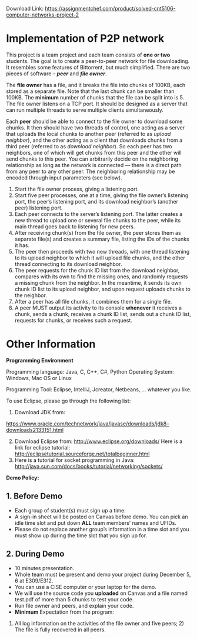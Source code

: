 Download Link: https://assignmentchef.com/product/solved-cnt5106-computer-networks-project-2
<br>
<h1>Implementation of P2P network</h1>




This project is a team project and each team consists of <strong>one or two</strong> students. The goal is to create a peer-to-peer network for file downloading. It resembles some features of Bittorrent, but much simplified. There are two pieces of software – <strong><em>peer</em></strong> and <strong><em>file owner</em></strong>.




The <strong>file owner</strong> has a file, and it breaks the file into chunks of 100KB, each stored as a separate file. Note that the last chunk can be smaller than 100KB. The <strong>minimum</strong> number of chunks that the file can be split into is 5. The file owner listens on a TCP port. It should be designed as a server that can run multiple threads to serve multiple clients simultaneously.




Each <strong>peer</strong> should be able to connect to the file owner to download some chunks. It then should have two threads of control, one acting as a server that uploads the local chunks to another peer (referred to as <em>upload neighbor</em>), and the other acting as a client that downloads chunks from a third peer (referred to as <em>download neighbor</em>). So each peer has two neighbors, one of which will get chunks from this peer and the other will send chunks to this peer. You can arbitrarily decide on the neighboring relationship as long as the network is connected — there is a direct path from any peer to any other peer. The neighboring relationship may be encoded through input parameters (see below).




<ol>

 <li>Start the file owner process, giving a listening port.</li>

 <li>Start five peer processes, one at a time, giving the file owner’s listening port, the peer’s listening port, and its download neighbor’s (another peer) listening port.</li>

 <li>Each peer connects to the server’s listening port. The latter creates a new thread to upload one or several file chunks to the peer, while its main thread goes back to listening for new peers.</li>

 <li>After receiving chunk(s) from the file owner, the peer stores them as separate file(s) and creates a summary file, listing the IDs of the chunks it has.</li>

 <li>The peer then proceeds with two new threads, with one thread listening to its upload neighbor to which it will upload file chunks, and the other thread connecting to its download neighbor.</li>

 <li>The peer requests for the chunk ID list from the download neighbor, compares with its own to find the missing ones, and randomly requests a missing chunk from the neighbor. In the meantime, it sends its own chunk ID list to its upload neighbor, and upon request uploads chunks to the neighbor.</li>

 <li>After a peer has all file chunks, it combines them for a single file.</li>

 <li>A peer MUST output its activity to its console <strong>whenever</strong> it receives a chunk, sends a chunk, receives a chunk ID list, sends out a chunk ID list, requests for chunks, or receives such a request.</li>

</ol>







<h1>Other Information</h1>

<strong>Programming Environment </strong>

Programming language:  Java, C, C++, C#, Python Operating System: Windows, Mac OS or Linux

Programming Tool: Eclipse, IntelliJ, Jcreator, Netbeans, … whatever you like.




To use Eclipse, please go through the following list:

<ol>

 <li>Download JDK from:</li>

</ol>

<a href="https://www.oracle.com/technetwork/java/javase/downloads/jdk8-downloads-2133151.html">https://www.oracle.com/technetwork/java/javase/downloads/jdk8</a><a href="https://www.oracle.com/technetwork/java/javase/downloads/jdk8-downloads-2133151.html">–</a><a href="https://www.oracle.com/technetwork/java/javase/downloads/jdk8-downloads-2133151.html">downloads</a><a href="https://www.oracle.com/technetwork/java/javase/downloads/jdk8-downloads-2133151.html">2133151.html</a>

<ol start="2">

 <li>Download Eclipse from: <a href="https://www.eclipse.org/downloads/">http://www.eclipse.org/downloads/</a> Here is a link for eclipse tutorial: <a href="http://eclipsetutorial.sourceforge.net/totalbeginner.html">http://eclipsetutorial.sourceforge.net/totalbeginner.html</a></li>

 <li>Here is a tutorial for socket programming in Java: <a href="http://java.sun.com/docs/books/tutorial/networking/sockets/">http://java.sun.com/docs/books/tutorial/networking/sockets/</a></li>

</ol>




<strong>Demo Policy: </strong>

<h2>1. Before Demo</h2>

<ul>

 <li>Each group of student(s) must sign up a time.</li>

 <li>A sign-in sheet will be posted on Canvas before demo. You can pick an idle time slot and put down <strong>ALL</strong> team members’ names and UFIDs.</li>

 <li>Please do not replace another group’s information in a time slot and you must show up during the time slot that you sign up for.</li>

</ul>

<h2>2. During Demo</h2>

<ul>

 <li>10 minutes presentation.</li>

 <li>Whole team must be present and demo your project during December 5, 6 at E309/E312.</li>

 <li>You can use a CISE computer or your laptop for the demo.</li>

 <li>We will use the source code you <strong>uploaded</strong> on Canvas and a file named test.pdf of more than 5 chunks to test your code.</li>

 <li>Run file owner and peers, and explain your code.</li>

 <li><strong>Minimum</strong> Expectation from the program:</li>

</ul>

1) All log information on the activities of the file owner and five peers; 2) The file is fully recovered in all peers.
